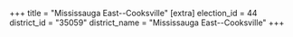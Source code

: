 +++
title = "Mississauga East--Cooksville"
[extra]
election_id = 44
district_id = "35059"
district_name = "Mississauga East--Cooksville"
+++
